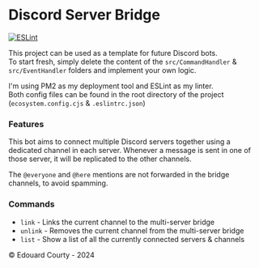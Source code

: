# Discord Server Bridge

[![ESLint](https://github.com/EdouardCourty/discord-server-bridge/actions/workflows/ESLint.yml/badge.svg)](https://github.com/EdouardCourty/discord-server-bridge/actions/workflows/ESLint.yml)

This project can be used as a template for future Discord bots.<br />
To start fresh, simply delete the content of the `src/CommandHandler` & `src/EventHandler` folders and implement your own logic.

I'm using PM2 as my deployment tool and ESLint as my linter.<br />
Both config files can be found in the root directory of the project (`ecosystem.config.cjs` & `.eslintrc.json`)

### Features

This bot aims to connect multiple Discord servers together using a dedicated channel in each server.
Whenever a message is sent in one of those server, it will be replicated to the other channels.

The `@everyone` and `@here` mentions are not forwarded in the bridge channels, to avoid spamming.

### Commands

- `link` - Links the current channel to the multi-server bridge
- `unlink` - Removes the current channel from the multi-server bridge
- `list` - Show a list of all the currently connected servers & channels

&copy; Edouard Courty - 2024
